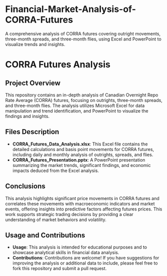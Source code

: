 # Financial-Market-Analysis-of-CORRA-Futures
A comprehensive analysis of CORRA futures covering outright movements, three-month spreads, and three-month flies, using Excel and PowerPoint to visualize trends and insights.
# CORRA Futures Analysis

## Project Overview
This repository contains an in-depth analysis of Canadian Overnight Repo Rate Average (CORRA) futures, focusing on outrights, three-month spreads, and three-month flies. The analysis utilizes Microsoft Excel for data manipulation and trend identification, and PowerPoint to visualize the findings and insights.

## Files Description
- **CORRA_Futures_Data_Analysis.xlsx**: This Excel file contains the detailed calculations and basis point movements for CORRA futures, including daily and monthly analysis of outrights, spreads, and flies.
- **CORRA_Futures_Presentation.pptx**: A PowerPoint presentation summarizing the market trends, significant findings, and economic impacts deduced from the Excel analysis.

## Conclusions
This analysis highlights significant price movements in CORRA futures and correlates these movements with macroeconomic indicators and market events, offering insights into predictive factors affecting futures prices. This work supports strategic trading decisions by providing a clear understanding of market behaviors and volatility.

## Usage and Contributions
- **Usage**: This analysis is intended for educational purposes and to showcase analytical skills in financial data analysis.
- **Contributions**: Contributions are welcome! If you have suggestions for improving the analysis or additional data to include, please feel free to fork this repository and submit a pull request.

